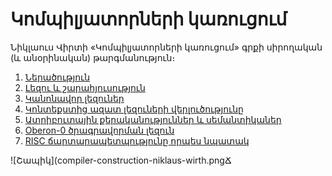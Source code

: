 Կոմպիլյատորների կառուցում
=========================

Նիկլաուս Վիրտի «Կոմպիլյատորների կառուցում» գրքի սիրողական (և անօրինական) թարգմանություն։

1. [Ներածություն](chapter-01.md)
2. [Լեզու և շարահյուսություն](chapter-02.md)
3. [Կանոնավոր լեզուներ](chapter-03.md)
4. [Կոնտեքստից ազատ լեզուների վերլուծությունը](chapter-04.md)
5. [Ատրիբուտային քերականություններ և սեմանտիկաներ](chapter-05.md)
6. [Oberon-0 ծրագրավորման լեզուն](chapter-06.md)
9. [RISC ճարտարապետպությունը որպես նպատակ](chapter-09.md)

![Շապիկ](compiler-construction-niklaus-wirth.pngՃ

